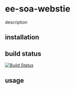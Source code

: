 # ee-soa-webstie

description

## installation



## build status

[![Build Status](https://travis-ci.org/eventEmitter/ee-soa-webstie.png?branch=master)](https://travis-ci.org/eventEmitter/ee-soa-webstie)


## usage